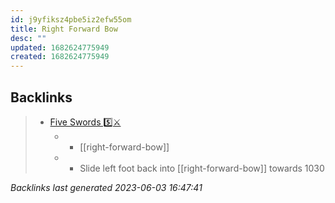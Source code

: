```yaml
---
id: j9yfiksz4pbe5iz2efw55om
title: Right Forward Bow
desc: ""
updated: 1682624775949
created: 1682624775949
---
```


## Backlinks

> - [Five Swords 5️⃣⚔️](..\techniques\five-swords.md)
>   - - [[right-forward-bow]]
>   - - Slide left foot back into [[right-forward-bow]] towards 1030

_Backlinks last generated 2023-06-03 16:47:41_
